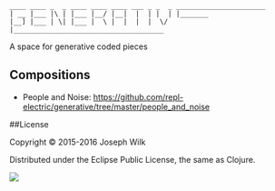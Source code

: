 ```
____ ____ _  _ ____ ____ ____ ___ _ _  _ ______________________ 
| __ |___ |\ | |___ |__/ |__|  |  | |  | |_______ 
|__] |___ | \| |___ |  \ |  |  |  |  \/  |_____________________________________ 
```

A space for generative coded pieces

## Compositions

* People and Noise: https://github.com/repl-electric/generative/tree/master/people_and_noise


##License

Copyright © 2015-2016 Joseph Wilk

Distributed under the Eclipse Public License, the same as Clojure.

![](http://nadine-rossa.de/made-in-berlin-badge.png)
